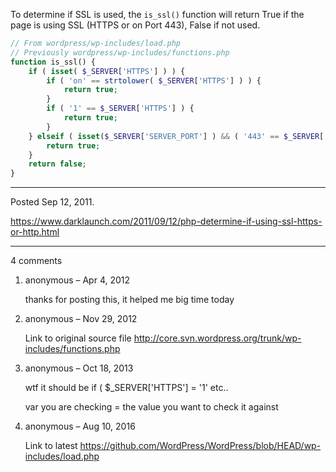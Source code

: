 To determine if SSL is used, the `is_ssl()` function will return True
if the page is using SSL (HTTPS or on Port 443), False if not
used.

```php
// From wordpress/wp-includes/load.php
// Previously wordpress/wp-includes/functions.php
function is_ssl() {
    if ( isset( $_SERVER['HTTPS'] ) ) {
        if ( 'on' == strtolower( $_SERVER['HTTPS'] ) ) {
            return true;
        }
        if ( '1' == $_SERVER['HTTPS'] ) {
            return true;
        }
    } elseif ( isset($_SERVER['SERVER_PORT'] ) && ( '443' == $_SERVER['SERVER_PORT'] ) ) {
        return true;
    }
    return false;
}
```

---

Posted Sep 12, 2011.

https://www.darklaunch.com/2011/09/12/php-determine-if-using-ssl-https-or-http.html

---

4 comments

<ol><li><div>

anonymous &ndash; Apr 4, 2012<div>

thanks for posting this, it helped me big time today

</div></div></li><li><div>

anonymous &ndash; Nov 29, 2012<div>

Link to original source file
<a href="http://core.svn.wordpress.org/trunk/wp-includes/functions.php">http://core.svn.wordpress.org/trunk/wp-includes/functions.php</a>

</div></div></li><li><div>

anonymous &ndash; Oct 18, 2013<div>

wtf it should be if (  $_SERVER['HTTPS'] = '1' etc..

var you are checking = the value you want to check it against

</div></div></li><li><div>

anonymous &ndash; Aug 10, 2016<div>

Link to latest <a href="https://github.com/WordPress/WordPress/blob/HEAD/wp-includes/load.php">https://github.com/WordPress/WordPress/blob/HEAD/wp-includes/load.php</a>

</div></div></li></ol>